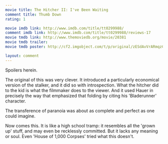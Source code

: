 ```yaml
---
movie title: The Hitcher II: I've Been Waiting
comment title: Thumb Down
rating: 1

movie imdb link: http://www.imdb.com/title/tt0299988/
comment imdb link: http://www.imdb.com/title/tt0299988/reviews-17
movie tmdb link: http://www.themoviedb.org/movie/20381
movie tmdb trailer: 
movie tmdb poster: http://cf2.imgobject.com/t/p/original/zESdAvVrARmqzCCgYS4vaIMLs00.jpg

layout: comment
---
```


Spoilers herein.

The original of this was very clever. It introduced a particularly economical version of the  stalker, and it did so with introspection. What the hitcher did to the kid is what the  filmmaker does to the viewer. And it used Hauer in precisely the way that emphasized  that folding by citing his 'Bladerunner' character.

The transference of paranoia was about as complete and perfect as one could imagine.

Now comes this. It is like a high school tramp: it resembles all the 'grown up' stuff, and  may even be recklessly committed. But it lacks any meaning or soul. Even 'House of  1,000 Corpses' tried what this doesn't.